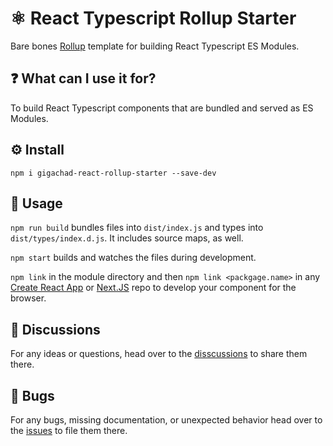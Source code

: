 # ⚛️ React Typescript Rollup Starter

Bare bones [Rollup](https://rollupjs.org/guide/en/) template for building React Typescript ES Modules.

## ❓ What can I use it for?

To build React Typescript components that are bundled and served as ES Modules.

## ⚙️ Install

```
npm i gigachad-react-rollup-starter --save-dev
```

## 📖 Usage

`npm run build` bundles files into `dist/index.js` and types into `dist/types/index.d.js`. It includes source maps, as well.

`npm start` builds and watches the files during development.

`npm link` in the module directory and then `npm link <packgage.name>` in any [Create React App](https://create-react-app.dev) or [Next.JS](https://nextjs.org) repo to develop your component for the browser.

## 💬 Discussions

For any ideas or questions, head over to the [disscussions](https://github.com/a11y-gigachad-org/gigachad-react-rollup-starter/discussions) to share them there.

## 🐛 Bugs

For any bugs, missing documentation, or unexpected behavior head over to the [issues](https://github.com/a11y-gigachad-org/gigachad-react-rollup-starter/issues) to file them there.
